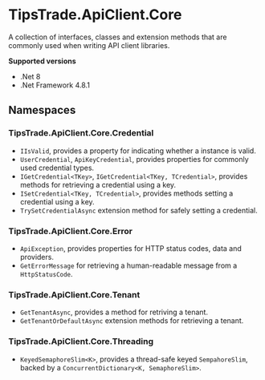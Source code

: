 # TipsTrade.ApiClient.Core

A collection of interfaces, classes and extension methods that are commonly used when writing API client libraries.

**Supported versions**
- .Net 8
- .Net Framework 4.8.1

## Namespaces

### TipsTrade.ApiClient.Core.Credential
- `IIsValid`, provides a property for indicating whether a instance is valid.
- `UserCredential`, `ApiKeyCredential`, provides properties for commonly used credential types.
- `IGetCredential<TKey>`, `IGetCredential<TKey, TCredential>`, provides methods for retrieving a credential using a key.
- `ISetCredential<TKey, TCredential>`, provides methods setting a credential using a key.
- `TrySetCredentialAsync` extension method for safely setting a credential.

### TipsTrade.ApiClient.Core.Error
- `ApiException`, provides properties for HTTP status codes, data and providers.
- `GetErrorMessage` for retrieving a human-readable message from a `HttpStatusCode`.

### TipsTrade.ApiClient.Core.Tenant
- `GetTenantAsync`, provides a method for retriving a tenant.
- `GetTenantOrDefaultAsync` extension methods for retrieving a tenant.

### TipsTrade.ApiClient.Core.Threading
- `KeyedSemaphoreSlim<K>`, provides a thread-safe keyed `SempahoreSlim`, backed by a `ConcurrentDictionary<K, SemaphoreSlim>`.

